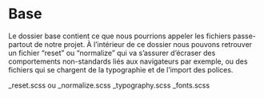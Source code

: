 # Base

Le dossier base contient ce que nous pourrions appeler les fichiers passe-partout de notre projet. À l’intérieur de ce dossier nous pouvons retrouver un fichier “reset” ou “normalize” qui va s’assurer d’écraser des comportements non-standards liés aux navigateurs par exemple, ou des fichiers qui se chargent de la typographie et de l’import des polices.

_reset.scss ou _normalize.scss
_typography.scss
_fonts.scss

